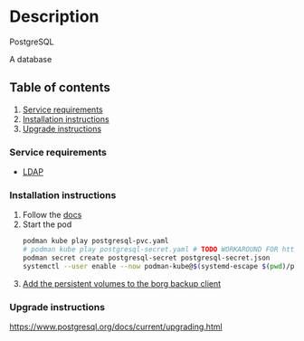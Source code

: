 # Description

PostgreSQL

A database

## Table of contents

1. [Service requirements](#service-requirements)
2. [Installation instructions](#installation-instructions)
3. [Upgrade instructions](#upgrade-instructions)

### Service requirements

- [LDAP](../ldap/README.md)

### Installation instructions

1. Follow the [docs](https://www.postgresql.org/docs/current/app-initdb.html)
2. Start the pod
   ```bash
   podman kube play postgresql-pvc.yaml
   # podman kube play postgresql-secret.yaml # TODO WORKAROUND FOR https://github.com/containers/podman/issues/16269
   podman secret create postgresql-secret postgresql-secret.json
   systemctl --user enable --now podman-kube@$(systemd-escape $(pwd)/postgresql-pod.yaml).service
   ```
3. [Add the persistent volumes to the borg backup client](../../../container/services/borg-backup/client/README.md)

### Upgrade instructions

https://www.postgresql.org/docs/current/upgrading.html
